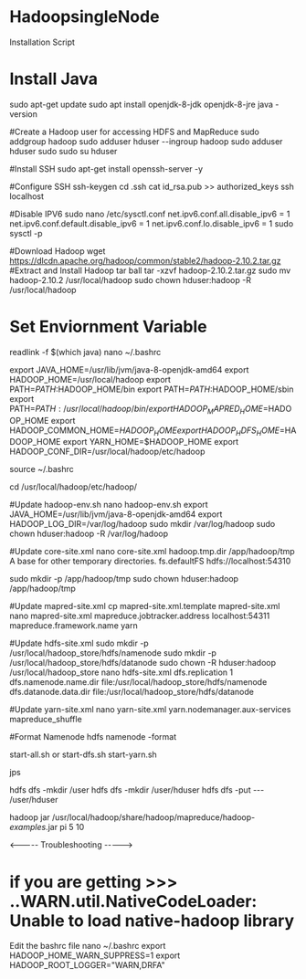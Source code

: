 # HadoopsingleNode
Installation Script
# Install Java
sudo apt-get update
sudo apt install openjdk-8-jdk openjdk-8-jre
java -version

#Create a Hadoop user for accessing HDFS and MapReduce
sudo addgroup hadoop
sudo adduser hduser --ingroup hadoop 
sudo adduser hduser sudo
sudo su hduser

#Install SSH
sudo apt-get install openssh-server -y

#Configure SSH
ssh-keygen
cd .ssh
cat id_rsa.pub >> authorized_keys
ssh localhost

#Disable IPV6
sudo nano /etc/sysctl.conf
net.ipv6.conf.all.disable_ipv6 = 1
net.ipv6.conf.default.disable_ipv6 = 1
net.ipv6.conf.lo.disable_ipv6 = 1
sudo sysctl -p

#Download Hadoop
wget https://dlcdn.apache.org/hadoop/common/stable2/hadoop-2.10.2.tar.gz
#Extract and Install Hadoop tar ball
tar -xzvf hadoop-2.10.2.tar.gz
sudo mv hadoop-2.10.2 /usr/local/hadoop
sudo chown hduser:hadoop -R /usr/local/hadoop

# Set Enviornment Variable
readlink -f $(which java)
nano ~/.bashrc

export JAVA_HOME=/usr/lib/jvm/java-8-openjdk-amd64
export HADOOP_HOME=/usr/local/hadoop
export PATH=$PATH:$HADOOP_HOME/bin
export PATH=$PATH:$HADOOP_HOME/sbin
export PATH=$PATH:/usr/local/hadoop/bin/
export HADOOP_MAPRED_HOME=$HADOOP_HOME
export HADOOP_COMMON_HOME=$HADOOP_HOME
export HADOOP_HDFS_HOME=$HADOOP_HOME
export YARN_HOME=$HADOOP_HOME
export HADOOP_CONF_DIR=/usr/local/hadoop/etc/hadoop

source ~/.bashrc

cd /usr/local/hadoop/etc/hadoop/

#Update hadoop-env.sh
nano hadoop-env.sh
export JAVA_HOME=/usr/lib/jvm/java-8-openjdk-amd64
export HADOOP_LOG_DIR=/var/log/hadoop
sudo mkdir /var/log/hadoop
sudo chown hduser:hadoop -R /var/log/hadoop

#Update core-site.xml
nano core-site.xml
<property>
  <name>hadoop.tmp.dir</name>
  <value>/app/hadoop/tmp</value>
  <description>A base for other temporary directories.</description>
 </property>
 <property>
  <name>fs.defaultFS</name>
  <value>hdfs://localhost:54310</value>
</property>

sudo mkdir -p /app/hadoop/tmp
sudo chown hduser:hadoop /app/hadoop/tmp


#Update mapred-site.xml
cp mapred-site.xml.template mapred-site.xml
nano mapred-site.xml
<property>
  <name>mapreduce.jobtracker.address</name>
  <value>localhost:54311</value>
   </property>
<property>
   <name>mapreduce.framework.name</name>
   <value>yarn</value>
 </property>


#Update hdfs-site.xml
sudo mkdir -p /usr/local/hadoop_store/hdfs/namenode
sudo mkdir -p /usr/local/hadoop_store/hdfs/datanode
sudo chown -R hduser:hadoop /usr/local/hadoop_store
nano hdfs-site.xml
<property> 
<name>dfs.replication</name>
  <value>1</value>
 </property>
 <property>
   <name>dfs.namenode.name.dir</name>
   <value>file:/usr/local/hadoop_store/hdfs/namenode</value>
 </property>
 <property>
   <name>dfs.datanode.data.dir</name>
   <value>file:/usr/local/hadoop_store/hdfs/datanode</value>
 </property>


#Update yarn-site.xml
nano yarn-site.xml
<property>
      <name>yarn.nodemanager.aux-services</name>
      <value>mapreduce_shuffle</value>
   </property>


#Format Namenode
hdfs namenode -format

start-all.sh 
or start-dfs.sh
start-yarn.sh


jps



hdfs dfs -mkdir /user
hdfs dfs -mkdir /user/hduser
hdfs dfs -put --- /user/hduser

hadoop jar /usr/local/hadoop/share/hadoop/mapreduce/hadoop-*examples*.jar pi 5 10




<----- Troubleshooting ----->
# if you are getting >>>  ..WARN.util.NativeCodeLoader: Unable to load native-hadoop library
Edit the bashrc file
nano ~/.bashrc
export HADOOP_HOME_WARN_SUPPRESS=1
export HADOOP_ROOT_LOGGER="WARN,DRFA"

